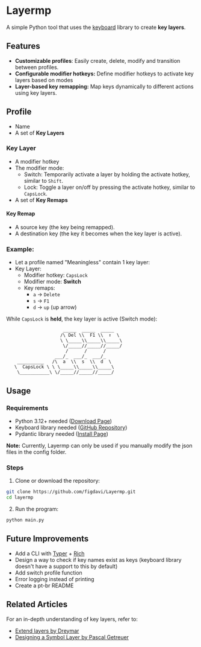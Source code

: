 # Layermp
A simple Python tool that uses the [keyboard](https://github.com/boppreh/keyboard/) library to create **key layers**.

## Features
- **Customizable profiles**: Easily create, delete, modify and transition between profiles.
- **Configurable modifier hotkeys:** Define modifier hotkeys to activate key layers based on modes
- **Layer-based key remapping:** Map keys dynamically to different actions using key layers.

## Profile
- Name
- A set of **Key Layers**

### Key Layer
- A modifier hotkey
- The modifier mode:
    - Switch: Temporarily activate a layer by holding the activate hotkey, similar to `Shift`.
    - Lock: Toggle a layer on/off by pressing the activate hotkey, similar to `CapsLock`.
- A set of **Key Remaps**

#### Key Remap
- A source key (the key being remapped).
- A destination key (the key it becomes when the key layer is active).

### Example:

- Let a profile named "Meaningless" contain 1 key layer:
- Key Layer:
    - Modifier hotkey: `CapsLock`
    - Modifier mode: **Switch**
    - Key remaps: 
        - `a` -> `Delete` <br/>
        - `s` -> `F1`
        - `d` -> `up` (up arrow)

While `CapsLock` is **held**, the key layer is active (Switch mode):
```
                     _____  _____  _____ 
                    /\ Del \\  F1 \\  ↑  \ 
                    \ \_____\\_____\\_____\
                     \/_____//_____//_____/
                      /      /      / 
                  ___/_  ___/_  ___/_   
    __________   /\  a  \\  s  \\  d  \     
   \  CapsLock \ \ \_____\\_____\\_____\    
    \___________\ \/_____//_____//_____/  
```

## Usage

### Requirements 
- Python 3.12+ needed ([Download Page](https://www.python.org/downloads/))
- Keyboard library needed ([GitHub Repository](https://github.com/boppreh/keyboard/?tab=readme-ov-file#usage))
- Pydantic library needed ([Install Page](https://docs.pydantic.dev/latest/install/))


**Note:** Currently, Layermp can only be used if you manually modify the json files in the config folder.

### Steps
1. Clone or download the repository:
```bash
git clone https://github.com/figdavi/Layermp.git
cd layermp
```

2. Run the program:
```bash
python main.py
```

## Future Improvements
- Add a CLI with [Typer](https://github.com/fastapi/typer) + [Rich](https://github.com/Textualize/rich)
- Design a way to check if key names exist as keys (keyboard library doesn't have a support to this by default)
- Add switch profile function
- Error logging instead of printing
- Create a pt-br README

## Related Articles
For an in-depth understanding of key layers, refer to:
- [Extend layers by Dreymar](https://dreymar.colemak.org/layers-extend.html)
- [Designing a Symbol Layer by Pascal Getreuer](https://getreuer.info/posts/keyboards/symbol-layer/index.html)